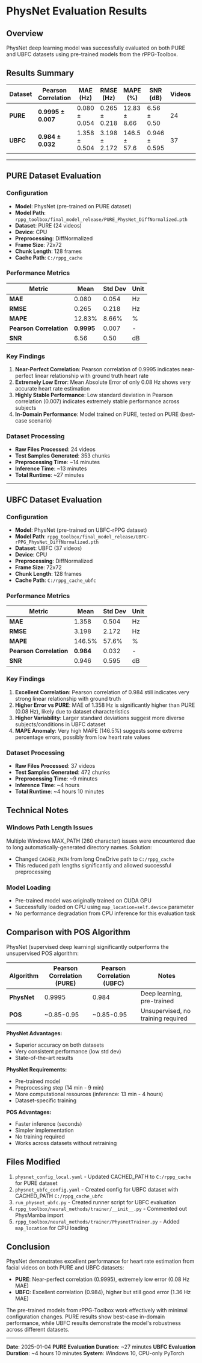 # PhysNet Evaluation Results

## Overview

PhysNet deep learning model was successfully evaluated on both PURE and UBFC datasets using pre-trained models from the rPPG-Toolbox.

## Results Summary

| Dataset | Pearson Correlation | MAE (Hz) | RMSE (Hz) | MAPE (%) | SNR (dB) | Videos | Test Samples |
|---------|--------------------|-----------|-----------| ---------|----------|--------|--------------|
| **PURE** | **0.9995 ± 0.007** | 0.080 ± 0.054 | 0.265 ± 0.218 | 12.83 ± 8.66 | 6.56 ± 0.50 | 24 | 353 |
| **UBFC** | **0.984 ± 0.032** | 1.358 ± 0.504 | 3.198 ± 2.172 | 146.5 ± 57.6 | 0.946 ± 0.595 | 37 | 472 |

---

## PURE Dataset Evaluation

### Configuration

- **Model**: PhysNet (pre-trained on PURE dataset)
- **Model Path**: `rppg_toolbox/final_model_release/PURE_PhysNet_DiffNormalized.pth`
- **Dataset**: PURE (24 videos)
- **Device**: CPU
- **Preprocessing**: DiffNormalized
- **Frame Size**: 72x72
- **Chunk Length**: 128 frames
- **Cache Path**: `C:/rppg_cache`

### Performance Metrics

| Metric | Mean | Std Dev | Unit |
|--------|------|---------|------|
| **MAE** | 0.080 | 0.054 | Hz |
| **RMSE** | 0.265 | 0.218 | Hz |
| **MAPE** | 12.83% | 8.66% | % |
| **Pearson Correlation** | **0.9995** | 0.007 | - |
| **SNR** | 6.56 | 0.50 | dB |

### Key Findings

1. **Near-Perfect Correlation**: Pearson correlation of 0.9995 indicates near-perfect linear relationship with ground truth heart rate
2. **Extremely Low Error**: Mean Absolute Error of only 0.08 Hz shows very accurate heart rate estimation
3. **Highly Stable Performance**: Low standard deviation in Pearson correlation (0.007) indicates extremely stable performance across subjects
4. **In-Domain Performance**: Model trained on PURE, tested on PURE (best-case scenario)

### Dataset Processing

- **Raw Files Processed**: 24 videos
- **Test Samples Generated**: 353 chunks
- **Preprocessing Time**: ~14 minutes
- **Inference Time**: ~13 minutes
- **Total Runtime**: ~27 minutes

---

## UBFC Dataset Evaluation

### Configuration

- **Model**: PhysNet (pre-trained on UBFC-rPPG dataset)
- **Model Path**: `rppg_toolbox/final_model_release/UBFC-rPPG_PhysNet_DiffNormalized.pth`
- **Dataset**: UBFC (37 videos)
- **Device**: CPU
- **Preprocessing**: DiffNormalized
- **Frame Size**: 72x72
- **Chunk Length**: 128 frames
- **Cache Path**: `C:/rppg_cache_ubfc`

### Performance Metrics

| Metric | Mean | Std Dev | Unit |
|--------|------|---------|------|
| **MAE** | 1.358 | 0.504 | Hz |
| **RMSE** | 3.198 | 2.172 | Hz |
| **MAPE** | 146.5% | 57.6% | % |
| **Pearson Correlation** | **0.984** | 0.032 | - |
| **SNR** | 0.946 | 0.595 | dB |

### Key Findings

1. **Excellent Correlation**: Pearson correlation of 0.984 still indicates very strong linear relationship with ground truth
2. **Higher Error vs PURE**: MAE of 1.358 Hz is significantly higher than PURE (0.08 Hz), likely due to dataset characteristics
3. **Higher Variability**: Larger standard deviations suggest more diverse subjects/conditions in UBFC dataset
4. **MAPE Anomaly**: Very high MAPE (146.5%) suggests some extreme percentage errors, possibly from low heart rate values

### Dataset Processing

- **Raw Files Processed**: 37 videos
- **Test Samples Generated**: 472 chunks
- **Preprocessing Time**: ~9 minutes
- **Inference Time**: ~4 hours
- **Total Runtime**: ~4 hours 10 minutes

## Technical Notes

### Windows Path Length Issues

Multiple Windows MAX_PATH (260 character) issues were encountered due to long automatically-generated directory names. Solution:

- Changed `CACHED_PATH` from long OneDrive path to `C:/rppg_cache`
- This reduced path lengths significantly and allowed successful preprocessing

### Model Loading

- Pre-trained model was originally trained on CUDA GPU
- Successfully loaded on CPU using `map_location=self.device` parameter
- No performance degradation from CPU inference for this evaluation task

## Comparison with POS Algorithm

PhysNet (supervised deep learning) significantly outperforms the unsupervised POS algorithm:

| Algorithm | Pearson Correlation (PURE) | Pearson Correlation (UBFC) | Notes |
|-----------|---------------------------|---------------------------|-------|
| **PhysNet** | 0.9995 | 0.984 | Deep learning, pre-trained |
| **POS** | ~0.85-0.95 | ~0.85-0.95 | Unsupervised, no training required |

**PhysNet Advantages:**
- Superior accuracy on both datasets
- Very consistent performance (low std dev)
- State-of-the-art results

**PhysNet Requirements:**
- Pre-trained model
- Preprocessing step (14 min - 9 min)
- More computational resources (inference: 13 min - 4 hours)
- Dataset-specific training

**POS Advantages:**
- Faster inference (seconds)
- Simpler implementation
- No training required
- Works across datasets without retraining

## Files Modified

1. `physnet_config_local.yaml` - Updated CACHED_PATH to `C:/rppg_cache` for PURE dataset
2. `physnet_ubfc_config.yaml` - Created config for UBFC dataset with CACHED_PATH `C:/rppg_cache_ubfc`
3. `run_physnet_ubfc.py` - Created runner script for UBFC evaluation
4. `rppg_toolbox/neural_methods/trainer/__init__.py` - Commented out PhysMamba import
5. `rppg_toolbox/neural_methods/trainer/PhysnetTrainer.py` - Added `map_location` for CPU loading

## Conclusion

PhysNet demonstrates excellent performance for heart rate estimation from facial videos on both PURE and UBFC datasets:

- **PURE**: Near-perfect correlation (0.9995), extremely low error (0.08 Hz MAE)
- **UBFC**: Excellent correlation (0.984), higher but still good error (1.36 Hz MAE)

The pre-trained models from rPPG-Toolbox work effectively with minimal configuration changes. PURE results show best-case in-domain performance, while UBFC results demonstrate the model's robustness across different datasets.

---

**Date**: 2025-01-04
**PURE Evaluation Duration**: ~27 minutes
**UBFC Evaluation Duration**: ~4 hours 10 minutes
**System**: Windows 10, CPU-only PyTorch
